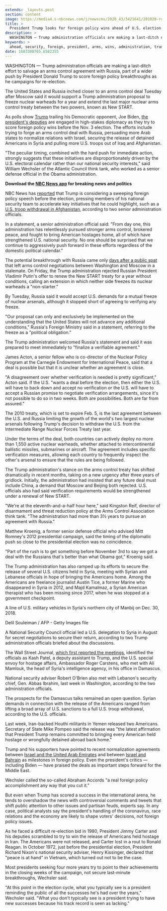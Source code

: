 ```yaml
--- 
extends: _layouts.post 
section: content 
image: https://media4.s-nbcnews.com/j/newscms/2020_43/3421641/201020-russia-military-parade-missle-ac-630p_057d30dc256fc71abc5a5054b19ebde7.nbcnews-fp-1200-630.jpg 
title: > 
  President Trump looks for foreign policy wins ahead of U.S. election 
description: > 
  WASHINGTON — Trump administration officials are making a last-ditch effort to salvage an arms control agreement with Russia, part of a wider push by President Donald Trump to score foreign policy breakthroughs as he campaigns for re-election.As polls show Trump trailing his Democratic opponent, Joe Biden, the president's deputies are engaged in high-stakes diplomacy as they try to score foreign policy wins before the Nov. 3 election.The Trump administration welcomed Russia's statement and said it was prepared to meet immediately to "finalize a verifiable agreement."Wechsler called the so-called Abraham Accords "a real foreign policy accomplishment any way that you cut it."In any case, political analysts say the president's handling of the coronavirus, race relations and the economy are likely to shape voters' decisions, not foreign policy issues. 
keywords: > 
  ahead, security, foreign, president, arms, wins, administration, trump, nuclear, deal, looks, policy, election, control 
date: 1603300765.6582355 
--- 
```

<div><p class="endmarkEnabled">WASHINGTON &#8212; Trump administration officials are making a last-ditch effort to salvage an arms control agreement with Russia, part of a wider push by President Donald Trump to score foreign policy breakthroughs as he campaigns for re-election.</p><p class="endmarkEnabled">The United States and Russia inched closer to an arms control deal Tuesday after Moscow said it would support a Trump administration proposal to freeze nuclear warheads for a year and extend the last major nuclear arms control treaty between the two powers, known as New START.</p><p></p><p id="taboolaReadMoreBelow"></p><p class="endmarkEnabled">As polls show <a href="https://www.nbcnews.com/politics/donald-trump/behind-trump-s-turkish-bromance-lev-parnas-oligarchs-lucrative-lobbying-n1240374" target="_blank">Trump</a> trailing his Democratic opponent, Joe Biden, <a href="https://www.nbcnews.com/politics/national-security/trump-administration-odds-allies-over-reimposing-u-n-sanctions-iran-n1240653" target="_blank">the president's deputies</a> are engaged in high-stakes diplomacy as they try to score foreign policy wins before the Nov. 3 election. The efforts include trying to forge an arms control deal with Russia, persuading more Arab states to normalize relations with Israel, securing the release of detained Americans in Syria and pulling more U.S. troops out of Iraq and Afghanistan.</p><p class="endmarkEnabled">"The peculiar timing, combined with the hard push for immediate action, strongly suggests that these initiatives are disproportionately driven by the U.S. electoral calendar rather than our national security interests," said William Wechsler of the Atlantic Council think tank, who worked as a senior defense official in the Obama administration.</p><p class="endmarkEnabled"><strong>Download the <a href="https://apps.nbcnews.com/mobile/">NBC News app</a> for breaking news and politics</strong></p><p class="endmarkEnabled">NBC News has <a href="https://www.nbcnews.com/politics/2020-election/trump-weighs-pre-election-foreign-policy-speech-reveals-plan-pull-n1243305">reported</a> that Trump is considering a sweeping foreign policy speech before the election, pressing members of his national security team to accelerate key initiatives that he could highlight, such as a <a href="https://www.nbcnews.com/news/world/trump-pledges-withdraw-troops-afghanistan-christmas-taliban-cheer-n1242590">U.S. troop withdrawal in Afghanistan</a>, according to two senior administration officials.</p><p class="endmarkEnabled">In a statement, a senior administration official said: "From day one, this administration has relentlessly pursued stronger arms control, brokered peace, and fought to bring American hostages home, all of which have strengthened U.S. national security. No one should be surprised that we continue to aggressively push forward in these efforts regardless of the domestic political calendar."</p><p></p><p class="endmarkEnabled">The potential breakthrough with Russia came only <a href="https://www.nbcnews.com/news/world/gentlemen-s-agreement-u-s-russia-nuclear-treaty-extension-u-n1243299" target="_blank">days after a public spat</a> that left arms control negotiations between Washington and Moscow in a stalemate. On Friday, the Trump administration rejected Russian President Vladimir Putin's offer to renew the New START treaty for a year without conditions, calling an extension in which neither side freezes its nuclear warheads a "non-starter."</p><p class="endmarkEnabled">By Tuesday, Russia said it would accept U.S. demands for a mutual freeze of nuclear arsenals, although it stopped short of agreeing to verifying any freeze.</p><p class="endmarkEnabled">"Our proposal can only and exclusively be implemented on the understanding that the United States will not advance any additional conditions," Russia's Foreign Ministry said in a statement, referring to the freeze as a "political obligation."</p><p></p><p class="endmarkEnabled">The Trump administration welcomed Russia's statement and said it was prepared to meet immediately to "finalize a verifiable agreement."</p><p class="endmarkEnabled">James Acton, a senior fellow who is co-director of the Nuclear Policy Program at the Carnegie Endowment for International Peace, said that a deal is possible but that it is unclear whether an agreement is close.</p><p class="endmarkEnabled">"A disagreement over whether verification is needed is pretty significant," Acton said. If the U.S. "wants a deal before the election, then either the U.S. will have to back down and accept no verification or the U.S. will have to accept a Russian promise to negotiate verification arrangements, since it's not possible to do so in two weeks. Both are possibilities. Both are far from assured."</p><p class="endmarkEnabled">The 2010 treaty, which is set to expire Feb. 5, is the last agreement between the U.S. and Russia limiting the growth of the world's two largest nuclear arsenals following Trump's decision to withdraw the U.S. from the Intermediate Range Nuclear Forces Treaty last year.</p><p></p><p class="endmarkEnabled">Under the terms of the deal, both countries can actively deploy no more than 1,550 active nuclear warheads, whether attached to intercontinental ballistic missiles, submarines or aircraft. The agreement includes specific verification measures, allowing each country to frequently inspect the other's arsenal to ensure that the rules are being followed.</p><p class="endmarkEnabled">The Trump administration's stance on the arms control treaty has shifted dramatically in recent months, taking on a new urgency after three years of gridlock. Initially, the administration had insisted that any future deal must include China, a demand that Moscow and Beijing both rejected. U.S. officials also had said verification requirements would be strengthened under a renewal of New START.</p><p class="endmarkEnabled">"We're at the eleventh-and-a-half hour here," said Kingston Reif, director of disarmament and threat reduction policy at the Arms Control Association think tank. "The administration had more than 3&#189; years to pursue an agreement with Russia."</p><p class="endmarkEnabled">Matthew Kroenig, a former senior defense official who advised Mitt Romney's 2012 presidential campaign, said the timing of the diplomatic push so close to the presidential election was no coincidence.</p><p></p><p class="endmarkEnabled">"Part of the rush is to get something before November 3rd to say we got a deal with the Russians that's better than what Obama got," Kroenig said.</p><p class="endmarkEnabled">The Trump administration has also ramped up its efforts to secure the release of several U.S. citizens held in Syria, meeting with Syrian and Lebanese officials in hope of bringing the Americans home. Among the Americans are freelance journalist Austin Tice, a former Marine who disappeared in Syria in 2012, and Majd Kamalmaz, a Syrian American therapist who has been missing since 2017, when he was stopped at a government checkpoint.</p><p class="lazyload-placeholder"></p><p class="caption__container">A line of U.S. military vehicles in Syria's northern city of Manbij on Dec. 30, 2018.</p><p class="caption__source">Delil Souleiman / AFP - Getty Images file</p><p class="endmarkEnabled">A National Security Council official led a U.S. delegation to Syria in August for secret negotiations to secure their return, according to two Trump administration officials briefed about the discussions.</p><p class="endmarkEnabled">The Wall Street Journal, <a href="https://www.wsj.com/articles/top-white-house-official-flew-to-syria-for-talks-to-free-u-s-hostages-11603058616" target="_blank">which first reported the meetings</a>, identified the officials as Kash Patel, a deputy assistant to Trump, and the U.S. special envoy for hostage affairs, Ambassador Roger Carstens, who met with Ali Mamlouk, the head of Syria's intelligence agency, in his office in Damascus.</p><p></p><p class="endmarkEnabled">National security adviser Robert O'Brien also met with Lebanon's security chief, Gen. Abbas Ibrahim, last week in Washington, according to the two administration officials.</p><p class="endmarkEnabled">The prospects for the Damascus talks remained an open question. Syrian demands in connection with the release of the Americans ranged from lifting a broad array of U.S. sanctions to a full U.S. troop withdrawal, according to the U.S. officials.</p><p class="endmarkEnabled">Last week, Iran-backed Houthi militants in Yemen released two Americans. Secretary of State Mike Pompeo said the release was "the latest affirmation that President Trump remains committed to bringing every American held hostage or wrongfully detained abroad back home."</p><p class="endmarkEnabled">Trump and his supporters have pointed to recent normalization agreements between <a href="https://www.nbcnews.com/news/world/israel-united-arab-emirates-agree-full-normalization-relations-n1236606" target="_blank">Israel and the United Arab Emirates</a> and between <a href="https://www.nbcnews.com/news/world/bahrain-becomes-second-arab-nation-recognize-israel-less-month-n1239894" target="_blank">Israel and Bahrain</a> as milestones in foreign policy. Even the president's critics &#8212; including Biden &#8212; have praised the deals as important steps forward for the Middle East.</p><p></p><p class="endmarkEnabled">Wechsler called the so-called Abraham Accords "a real foreign policy accomplishment any way that you cut it."</p><p class="endmarkEnabled">But even when Trump has scored a success in the international arena, he tends to overshadow the news with controversial comments and tweets that shift public attention to other issues and partisan feuds, experts say. In any case, political analysts say the president's handling of the coronavirus, race relations and the economy are likely to shape voters' decisions, not foreign policy issues.</p><p class="endmarkEnabled">As he faced a difficult re-election bid in 1980, President Jimmy Carter and his deputies scrambled to try to win the release of Americans held hostage in Iran. The Americans were not released, and Carter lost in a rout to Ronald Reagan. In October 1972, just before the presidential election, President Richard Nixon's national security adviser, Henry Kissinger, declared that "peace is at hand" in Vietnam, which turned out not to be the case.</p><p class="endmarkEnabled">Most presidents seeking four more years try to point to their achievements in the closing weeks of the campaign, not secure last-minute breakthroughs, Wechsler said.</p><p></p><p class="endmarkEnabled">"At this point in the election cycle, what you typically see is a president reminding the public of all the successes he's had over the years," Wechsler said. "What you don't typically see is a president trying to have new successes because his track record is seen as lacking."</p></div>